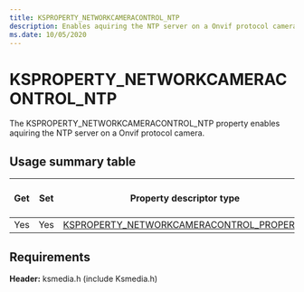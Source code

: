```yaml
---
title: KSPROPERTY_NETWORKCAMERACONTROL_NTP
description: Enables aquiring the NTP server on a Onvif protocol camera.
ms.date: 10/05/2020
---
```


# KSPROPERTY_NETWORKCAMERACONTROL_NTP

The KSPROPERTY_NETWORKCAMERACONTROL_NTP property enables aquiring the NTP server on a Onvif protocol camera.

## Usage summary table

| Get | Set | Property descriptor type | Property value type |
|--|--|--|--|
| Yes | Yes | [KSPROPERTY_NETWORKCAMERACONTROL_PROPERTY](/windows-hardware/drivers/ddi/ksmedia/ne-ksmedia-ksproperty_networkcameracontrol_property) | LONG |

## Requirements

**Header:** ksmedia.h (include Ksmedia.h)

